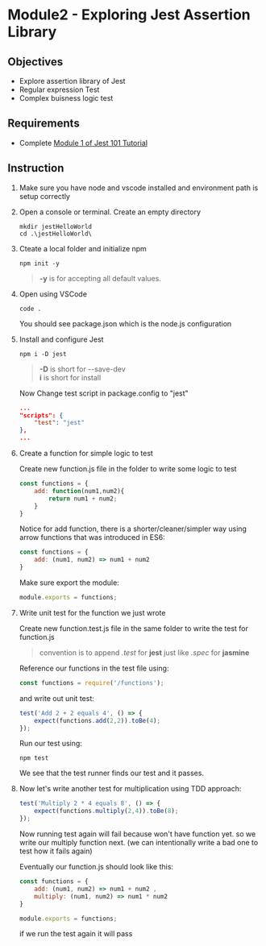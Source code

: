 # Module2 - Exploring Jest Assertion Library

## Objectives

* Explore assertion library of Jest
* Regular expression Test
* Complex buisness logic test

## Requirements

* Complete [Module 1 of Jest 101 Tutorial](https://github.com/pakbaz/Jest101Training/tree/master/Module1%20-%20Getting%20Started%20with%20Jest)

## Instruction

1. Make sure you have node and vscode installed and environment path is setup correctly
2. Open a console or terminal. Create an empty directory

    ```console
    mkdir jestHelloWorld
    cd .\jestHelloWorld\
    ```

3. Cteate a local folder and initialize npm

    ```console
    npm init -y
    ```

    > **-y** is for accepting all default values.

4. Open using VSCode

    ```console
    code .
    ```
  
    You should see package.json which is the node.js configuration

5. Install and configure Jest

    ```console
    npm i -D jest
    ```

    >**-D** is short for --save-dev  
    >**i** is short for install

    Now Change test script in package.config to "jest"

    ```json
    ...
    "scripts": {
        "test": "jest"
    },
    ...
    ```

6. Create a function for simple logic to test

    Create new function.js file in the folder to write some logic to test

    ```javascript
    const functions = {
        add: function(num1,num2){
            return num1 + num2;
        }
    }
    ```

    Notice for add function, there is a shorter/cleaner/simpler way using arrow functions that was introduced in ES6:

    ```javascript
    const functions = {
        add: (num1, num2) => num1 + num2
    }
    ```

    Make sure export the module:

    ```javascript
    module.exports = functions;
    ```

7. Write unit test for the function we just wrote

    Create new function.test.js file in the same folder to write the test for function.js
    > convention is to append *.test* for **jest** just like *.spec* for **jasmine**

    Reference our functions in the test file using:

    ```javascript
    const functions = require('/functions');
    ```

    and write out unit test:

    ```javascript
    test('Add 2 + 2 equals 4', () => {
        expect(functions.add(2,2)).toBe(4);
    });
    ```

    Run our test using:

    ```console
    npm test
    ```

    We see that the test runner finds our test and it passes.

8. Now let's write another test for multiplication using TDD approach:

    ```javascript
    test('Multiply 2 * 4 equals 8', () => {
        expect(functions.multiply(2,4)).toBe(8);
    });
    ```

    Now running test again will fail because won't have function yet. so we write our multiply function next. (we can intentionally write a bad one to test how it fails again)

    Eventually our function.js should look like this:

    ```javascript
    const functions = {
        add: (num1, num2) => num1 + num2 ,
        multiply: (num1, num2) => num1 * num2
    }

    module.exports = functions;
    ```

    if we run the test again it will pass
